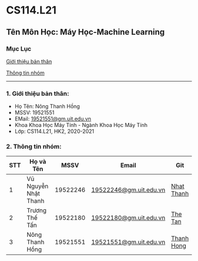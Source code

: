 # CS114.L21
## Tên Môn Học: Máy Học-Machine Learning
### Mục Lục

[Giới thiệu bản thân](#banthan)

[Thông tin nhóm](#nhom)

*********************************

<a name="banthan"></a>
### 1. Giới thiệu bản thân:
- Họ Tên: Nông Thanh Hồng
- MSSV: 19521551
- EMail: 19521551@gm.uit.edu.vn
- Khoa Khoa Học Máy Tính - Ngành Khoa Học Máy Tính
- Lớp: CS114.L21, HK2, 2020-2021

<a name="nhom"></a>
### 2. Thông tin nhóm:
| STT | Họ và Tên | MSSV | Email | Git |
|-----|-----------|------|-------|-----|
|  1  | Vũ Nguyễn Nhật Thanh | 19522246 | 19522246@gm.uit.edu.vn | [Nhat Thanh](https://github.com/Nhat-Thanh/)|
|  2  | Trương Thế Tấn | 19522180 | 19522180@gm.uit.edu.vn | [The Tan](https://github.com/TanTruong24/)|
|  3  | Nông Thanh Hồng | 19521551 | 19521551@gm.uit.edu.vn | [Thanh Hong](https://github.com/nongthanhong/)|
